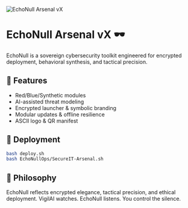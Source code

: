 ![EchoNull Arsenal vX](https://img.shields.io/badge/EchoNull_Arsenal-vX_20250802-3960?style=for-the-badge&logo=codeforces&logoColor=white&color=black)
# EchoNull Arsenal vX 🕶️

EchoNull is a sovereign cybersecurity toolkit engineered for encrypted deployment, behavioral synthesis, and tactical precision.

## 🔐 Features

- Red/Blue/Synthetic modules
- AI-assisted threat modeling
- Encrypted launcher & symbolic branding
- Modular updates & offline resilience
- ASCII logo & QR manifest

## 🚀 Deployment

```bash
bash deploy.sh
bash EchoNullOps/SecureIT-Arsenal.sh
```

## 🧬 Philosophy

EchoNull reflects encrypted elegance, tactical precision, and ethical deployment.
VigilAI watches. EchoNull listens. You control the silence.
